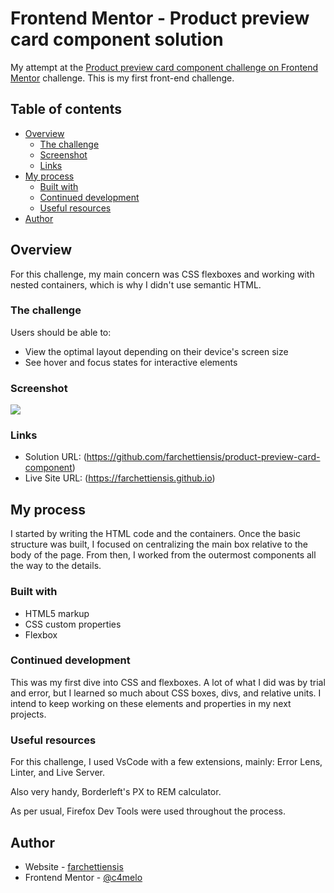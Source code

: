 # Frontend Mentor - Product preview card component solution

My attempt at the [Product preview card component challenge on Frontend Mentor](https://www.frontendmentor.io/challenges/product-preview-card-component-GO7UmttRfa) challenge. This is my first front-end challenge.

## Table of contents

- [Overview](#overview)
  - [The challenge](#the-challenge)
  - [Screenshot](#screenshot)
  - [Links](#links)
- [My process](#my-process)
  - [Built with](#built-with)
  - [Continued development](#continued-development)
  - [Useful resources](#useful-resources)
- [Author](#author)

## Overview

For this challenge, my main concern was CSS flexboxes and working with nested containers, which is why I didn't use semantic HTML.

### The challenge

Users should be able to:

- View the optimal layout depending on their device's screen size
- See hover and focus states for interactive elements

### Screenshot

![](/images/solution.png)

### Links

- Solution URL: (https://github.com/farchettiensis/product-preview-card-component)
- Live Site URL: (https://farchettiensis.github.io)

## My process

I started by writing the HTML code and the containers. Once the basic structure was built, I focused on centralizing the main box relative to the body of the page. From then, I worked from the outermost components all the way to the details.

### Built with

- HTML5 markup
- CSS custom properties
- Flexbox

### Continued development

This was my first dive into CSS and flexboxes. A lot of what I did was by trial and error, but I learned so much about CSS boxes, divs, and relative units. I intend to keep working on these elements and properties in my next projects.

### Useful resources

For this challenge, I used VsCode with a few extensions, mainly: Error Lens, Linter, and Live Server.

Also very handy, Borderleft's PX to REM calculator.

As per usual, Firefox Dev Tools were used throughout the process.

## Author

- Website - [farchettiensis](https://github.com/farchettiensis)
- Frontend Mentor - [@c4melo](https://www.frontendmentor.io/profile/c4melo)
